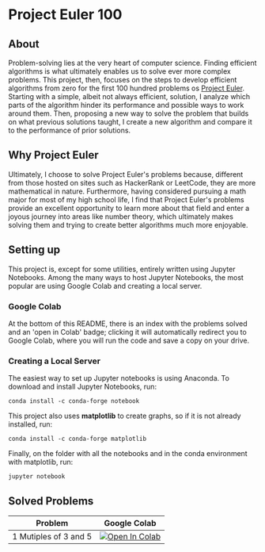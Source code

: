 # Project Euler 100

## About

Problem-solving lies at the very heart of computer science. Finding efficient algorithms is what ultimately enables us to solve ever more complex problems. This project, then, focuses on the steps to develop efficient algorithms from zero for the first 100 hundred problems os <a href='https://projecteuler.net/archives'>Project Euler</a>. Starting with a simple, albeit not always efficient, solution, I analyze which parts of the algorithm hinder its performance and possible ways to work around them. Then, proposing a new way to solve the problem that builds on what previous solutions taught, I create a new algorithm and compare it to the performance of prior solutions.

## Why Project Euler

Ultimately, I choose to solve Project Euler's problems because, different from those hosted on sites such as HackerRank or LeetCode, they are more mathematical in nature. Furthermore, having considered pursuing a math major for most of my high school life, I find that Project Euler's problems provide an excellent opportunity to learn more about that field and enter a joyous journey into areas like number theory, which ultimately makes solving them and trying to create better algorithms much more enjoyable.

## Setting up

This project is, except for some utilities, entirely written using Jupyter Notebooks. Among the many ways to host Jupyter Notebooks, the most popular are using Google Colab and creating a local server.

### Google Colab 

At the bottom of this README, there is an index with the problems solved and an 'open in Colab' badge; clicking it will automatically redirect you to Google Colab, where you will run the code and save a copy on your drive.

### Creating a Local Server

The easiest way to set up Jupyter notebooks is using Anaconda. To download and install Jupyter Notebooks, run:

```
conda install -c conda-forge notebook
```

This project also uses **matplotlib** to create graphs, so if it is not already installed, run:

```
conda install -c conda-forge matplotlib 
```

Finally, on the folder with all the notebooks and in the conda environment with matplotlib, run:

```
jupyter notebook
```

## Solved Problems

| Problem | Google Colab |
| ------- | ------------ |
| 1 Mutiples of 3 and 5 | [![Open In Colab](https://colab.research.google.com/assets/colab-badge.svg)](https://colab.research.google.com/github/OtavioPiza/project-euler/blob/main/Problem+1+-+Multiples+of+3+and+5.ipynb) |